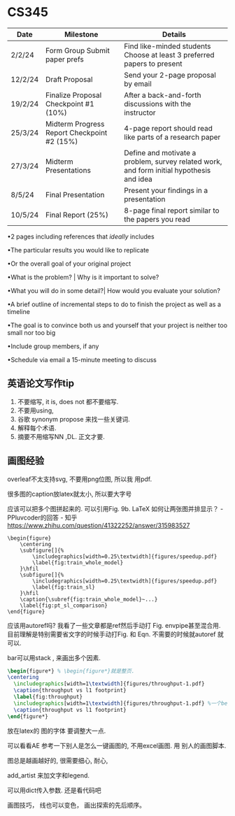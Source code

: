 # CS345



| **Date** | **Milestone**                                  | **Details**                                                  |
| -------- | ---------------------------------------------- | ------------------------------------------------------------ |
| 2/2/24   | Form  Group  Submit  paper prefs               | Find  like-minded students  Choose  at least 3 preferred papers to present |
| 12/2/24  | Draft  Proposal                                | Send your  2-page proposal by email                          |
| 19/2/24  | Finalize  Proposal  Checkpoint  #1 (10%)       | After  a back-and-forth  discussions with the instructor     |
| 25/3/24  | Midterm  Progress Report  Checkpoint  #2 (15%) | 4-page  report should read like parts of a research paper    |
| 27/3/24  | Midterm  Presentations                         | Define and motivate a problem, survey  related work, and form initial hypothesis and idea |
| 8/5/24   | Final  Presentation                            | Present  your findings in a presentation                     |
| 10/5/24  | Final  Report (25%)                            | 8-page final report similar to the  papers you read          |





•2 pages including references that *ideally* includes

•The particular results you would like to replicate

•Or the overall goal of your original project

•What is the problem? | Why is it important to solve?

•What you will do in some detail?| How would you evaluate your solution?

•A brief outline of incremental steps to do to finish the project as well as a timeline

•The goal is to convince both us and yourself that your project is neither too small nor too big

•Include group members, if any

•Schedule via email a 15-minute meeting to discuss





## 英语论文写作tip

1. 不要缩写, it is, does not 都不要缩写. 
2. 不要用using, 
3. 谷歌 synonym propose 来找一些关键词.
4. 解释每个术语.
5. 摘要不用缩写NN ,DL. 正文才要. 





## 画图经验

overleaf不太支持svg, 不要用png位图, 所以我 用pdf.

很多图的caption放latex就太小, 所以要大字号

应该可以把多个图拼起来的.  可以引用Fig. 9b. LaTeX 如何让两张图并排显示？ - PPluvcoder的回答 - 知乎  https://www.zhihu.com/question/41322252/answer/315983527

```
\begin{figure}
    \centering
    \subfigure[]{%
        \includegraphics[width=0.25\textwidth]{figures/speedup.pdf}
        \label{fig:train_whole_model}
    }\hfil
    \subfigure[]{%
        \includegraphics[width=0.25\textwidth]{figures/speedup.pdf}
        \label{fig:train_sl}
    }\hfil
    \caption{\subref{fig:train_whole_model}~...}
    \label{fig:pt_sl_comparison}
\end{figure}
```



应该用autoref吗?  我看了一些文章都是ref然后手动打 Fig.  envpipe甚至混合用.  目前理解是特别需要省文字的时候手动打Fig. 和 Eqn. 不需要的时候就autoref 就可以.  

bar可以用stack , 来画出多个因素. 

```latex
\begin{figure*} % \begin{figure*}就是整页. 
\centering
  \includegraphics[width=1\textwidth]{figures/throughput-1.pdf} 
  \caption{throughput vs l1 footprint}
  \label{fig:throughput}
  \includegraphics[width=1\textwidth]{figures/throughput-1.pdf} %一个begin figure可以放两个图
  \caption{throughput vs l1 footprint}
\end{figure*}
```



放在latex的  图的字体  要调整大一点.

可以看看AE 参考一下别人是怎么一键画图的, 不用excel画图. 用 别人的画图脚本.

图总是越画越好的, 很需要细心, 耐心,  

add_artist 来加文字和legend.

可以用dict传入参数.  还是看代码吧



画图技巧， 线也可以变色， 画出探索的先后顺序。





